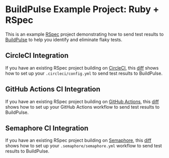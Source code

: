 # BuildPulse Example Project: Ruby + RSpec

This is an example [RSpec](https://rspec.info/) project demonstrating how to send test results to [BuildPulse](https://buildpulse.io) to help you identify and eliminate flaky tests.

## CircleCI Integration

If you have an existing RSpec project building on [CircleCI](https://circleci.com/), this [diff](https://github.com/Workshop64/buildpulse-example-rspec/compare/7d2004e...circle-ci) shows how to set up your `.circleci/config.yml` to send test results to BuildPulse.

## GitHub Actions CI Integration

If you have an existing RSpec project building on [GitHub Actions](https://github.com/features/actions), this [diff](https://github.com/Workshop64/buildpulse-example-rspec/compare/7d2004e...github-actions) shows how to set up your GitHub Actions workflow to send test results to BuildPulse.

## Semaphore CI Integration

If you have an existing RSpec project building on [Semaphore](https://semaphoreci.com/), this [diff](https://github.com/Workshop64/buildpulse-example-rspec/compare/7d2004e...semaphore) shows how to set up your `.semaphore/semaphore.yml` workflow to send test results to BuildPulse.
